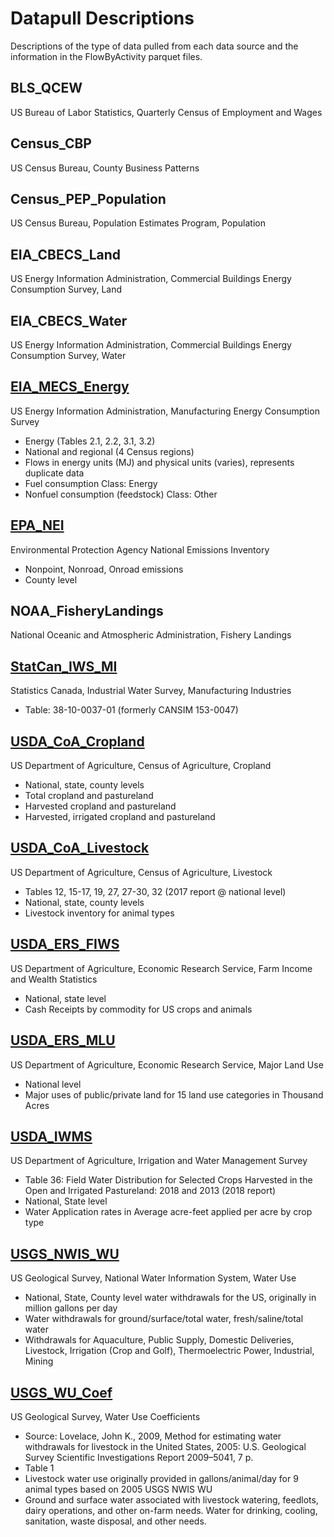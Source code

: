 # Datapull Descriptions
Descriptions of the type of data pulled from each data source and the information in the 
FlowByActivity parquet files.

## BLS_QCEW
US Bureau of Labor Statistics, Quarterly Census of Employment and Wages

## Census_CBP
US Census Bureau, County Business Patterns

## Census_PEP_Population
US Census Bureau, Population Estimates Program, Population

## EIA_CBECS_Land
US Energy Information Administration, Commercial Buildings Energy Consumption Survey, Land

## EIA_CBECS_Water
US Energy Information Administration, Commercial Buildings Energy Consumption Survey, Water

## [EIA_MECS_Energy](https://www.eia.gov/consumption/manufacturing/)
US Energy Information Administration, Manufacturing Energy Consumption Survey
- Energy (Tables 2.1, 2.2, 3.1, 3.2)
- National and regional (4 Census regions)
- Flows in energy units (MJ) and physical units (varies), represents duplicate data
- Fuel consumption Class: Energy
- Nonfuel consumption (feedstock) Class: Other

## [EPA_NEI](https://www.epa.gov/air-emissions-inventories/national-emissions-inventory-nei)
Environmental Protection Agency National Emissions Inventory
- Nonpoint, Nonroad, Onroad emissions
- County level 

## NOAA_FisheryLandings
National Oceanic and Atmospheric Administration, Fishery Landings

## [StatCan_IWS_MI]('https://www150.statcan.gc.ca/t1/tbl1/en/tv.action?pid=3810003701')
Statistics Canada, Industrial Water Survey, Manufacturing Industries
- Table: 38-10-0037-01 (formerly CANSIM 153-0047)

## [USDA_CoA_Cropland]('https://www.nass.usda.gov/AgCensus/')
US Department of Agriculture, Census of Agriculture, Cropland
- National, state, county levels
- Total cropland and pastureland
- Harvested cropland and pastureland
- Harvested, irrigated cropland and pastureland

## [USDA_CoA_Livestock]('https://www.nass.usda.gov/AgCensus/')
US Department of Agriculture, Census of Agriculture, Livestock
- Tables 12, 15-17, 19, 27, 27-30, 32 (2017 report @ national level)
- National, state, county levels
- Livestock inventory for animal types

## [USDA_ERS_FIWS]('https://www.ers.usda.gov/data-products/farm-income-and-wealth-statistics/data-files-us-and-state-level-farm-income-and-wealth-statistics/')
US Department of Agriculture, Economic Research Service, Farm Income and Wealth Statistics
- National, state level
- Cash Receipts by commodity for US crops and animals

## [USDA_ERS_MLU]('https://www.ers.usda.gov/data-products/major-land-uses/')
US Department of Agriculture, Economic Research Service, Major Land Use
- National level
- Major uses of public/private land for 15 land use categories in Thousand Acres

## [USDA_IWMS]('https://www.nass.usda.gov/Publications/AgCensus/2017/Online_Resources/Farm_and_Ranch_Irrigation_Survey/index.php')
US Department of Agriculture, Irrigation and Water Management Survey
- Table 36: Field Water Distribution for Selected Crops Harvested in the Open and Irrigated 
  Pastureland: 2018 and 2013 (2018 report)
- National, State level
- Water Application rates in Average acre-feet applied per acre by crop type

## [USGS_NWIS_WU]('https://waterdata.usgs.gov/nwis')
US Geological Survey, National Water Information System, Water Use 
- National, State, County level water withdrawals for the US, originally in million gallons per day
- Water withdrawals for ground/surface/total water, fresh/saline/total water
- Withdrawals for Aquaculture, Public Supply, Domestic Deliveries, Livestock, Irrigation (Crop and Golf), 
  Thermoelectric Power, Industrial, Mining

## [USGS_WU_Coef]('https://pubs.er.usgs.gov/publication/sir20095041')
US Geological Survey, Water Use Coefficients
- Source: Lovelace, John K., 2009, Method for estimating water withdrawals for livestock in the 
  United States, 2005: U.S. Geological Survey Scientific Investigations Report 2009–5041, 7 p.
- Table 1
- Livestock water use originally provided in gallons/animal/day for 9 animal types based on 2005 USGS NWIS WU
- Ground and surface water associated with livestock watering, feedlots, dairy operations, and other on-farm needs. 
  Water for drinking, cooling, sanitation, waste disposal, and other needs.

